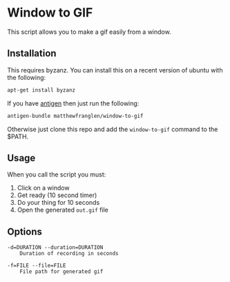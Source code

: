 Window to GIF
=============

This script allows you to make a gif easily from a window.

Installation
------------

This requires byzanz. You can install this on a recent version of ubuntu with the following:

```bash
apt-get install byzanz
```

If you have [antigen](https://github.com/zsh-users/antigen) then just run the following:

```bash
antigen-bundle matthewfranglen/window-to-gif
```

Otherwise just clone this repo and add the `window-to-gif` command to the $PATH.

Usage
-----

When you call the script you must:

1. Click on a window
2. Get ready (10 second timer)
3. Do your thing for 10 seconds
4. Open the generated `out.gif` file

Options
-------

    -d=DURATION --duration=DURATION
        Duration of recording in seconds

    -f=FILE --file=FILE
        File path for generated gif
